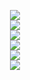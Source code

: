 <p align="center">
  <a href="https://skillicons.dev">
    <img src="c,go,html,js,ts,sass,css,md" /> <!-- langs -->
    <br>
    <img src="vim,codepen,neovim,vscode" /> <!-- editors -->
    <br>
    <img src="cloudfare,githubactions,heroku,vercel" /> <!-- services -->
    <br>
    <img src="discord,github,stackoverflow,twitter" /> <!-- platforms -->
    <br>
    <img src="electron,express,webpack" /> <!-- libs -->
    <br>
    <img src="nodejs,nginx,raspberrypi" /> <!-- misc -->
  </a>
</p>

